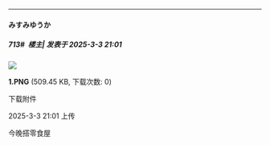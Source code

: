 ﻿
*****

####  みすみゆうか  
##### 713#         楼主| 发表于 2025-3-3 21:01

<img src="https://img.saraba1st.com/forum/202503/03/210117eel9z7lttsemjgsm.png" referrerpolicy="no-referrer">

<strong>1.PNG</strong> (509.45 KB, 下载次数: 0)

下载附件

2025-3-3 21:01 上传

今晚搭零食屋

